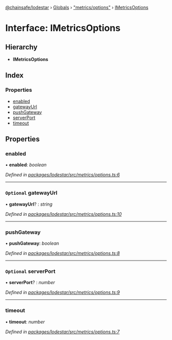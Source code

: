 [@chainsafe/lodestar](../README.md) › [Globals](../globals.md) › ["metrics/options"](../modules/_metrics_options_.md) › [IMetricsOptions](_metrics_options_.imetricsoptions.md)

# Interface: IMetricsOptions

## Hierarchy

* **IMetricsOptions**

## Index

### Properties

* [enabled](_metrics_options_.imetricsoptions.md#enabled)
* [gatewayUrl](_metrics_options_.imetricsoptions.md#optional-gatewayurl)
* [pushGateway](_metrics_options_.imetricsoptions.md#pushgateway)
* [serverPort](_metrics_options_.imetricsoptions.md#optional-serverport)
* [timeout](_metrics_options_.imetricsoptions.md#timeout)

## Properties

###  enabled

• **enabled**: *boolean*

*Defined in [packages/lodestar/src/metrics/options.ts:6](https://github.com/ChainSafe/lodestar/blob/53533586a/packages/lodestar/src/metrics/options.ts#L6)*

___

### `Optional` gatewayUrl

• **gatewayUrl**? : *string*

*Defined in [packages/lodestar/src/metrics/options.ts:10](https://github.com/ChainSafe/lodestar/blob/53533586a/packages/lodestar/src/metrics/options.ts#L10)*

___

###  pushGateway

• **pushGateway**: *boolean*

*Defined in [packages/lodestar/src/metrics/options.ts:8](https://github.com/ChainSafe/lodestar/blob/53533586a/packages/lodestar/src/metrics/options.ts#L8)*

___

### `Optional` serverPort

• **serverPort**? : *number*

*Defined in [packages/lodestar/src/metrics/options.ts:9](https://github.com/ChainSafe/lodestar/blob/53533586a/packages/lodestar/src/metrics/options.ts#L9)*

___

###  timeout

• **timeout**: *number*

*Defined in [packages/lodestar/src/metrics/options.ts:7](https://github.com/ChainSafe/lodestar/blob/53533586a/packages/lodestar/src/metrics/options.ts#L7)*

